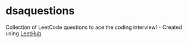 # dsaquestions
Collection of LeetCode questions to ace the coding interview! - Created using [LeetHub](https://github.com/QasimWani/LeetHub)
